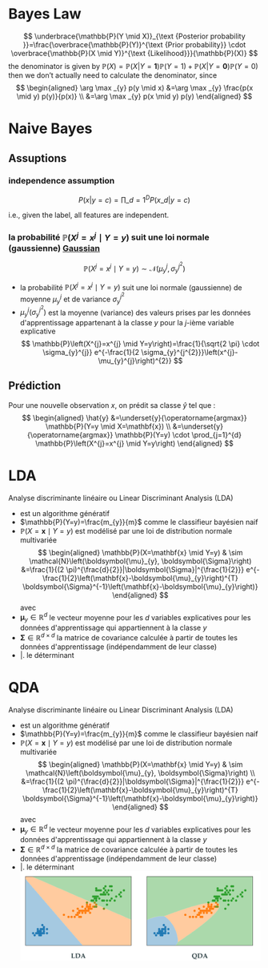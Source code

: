 # Bayes Law
$$
\underbrace{\mathbb{P}(Y \mid X)}_{\text {Posterior probability }}=\frac{\overbrace{\mathbb{P}(Y)}^{\text {Prior probability}} \cdot \overbrace{\mathbb{P}(X \mid Y)}^{\text {Likelihood}}}{\mathbb{P}(X)}
$$
the denominator is given by
$\mathbb{P}(X) = {\mathbb{P}(X|Y=\mathbf{1})}\mathbb{P}(Y=1)+{\mathbb{P}(X|Y=\mathbf{0})}\mathbb{P}(Y=0)$  
then we don’t actually need to calculate
the denominator, since
$$
\begin{aligned}
\arg \max _{y} p(y \mid x) &=\arg \max _{y} \frac{p(x \mid y) p(y)}{p(x)} \\
&=\arg \max _{y} p(x \mid y) p(y)
\end{aligned}
$$
# Naive Bayes
## Assuptions

### independence assumption

$$
P(x|y=c)=\prod\_{d=1}^D P(x\_d | y=c)
$$

i.e., given the label, all features are independent.

### la probabilité $\mathbb{P}\left(X^{j}=x^{j} \mid Y=y\right)$ suit une loi normale (gaussienne) [Gaussian](Data-Science/Statistic/Gaussian.md)
$$
\mathbb{P}\left(X^{j}=x^{j} \mid Y=y\right) \sim \mathcal{N}\left(\mu_{y}^{j}, \sigma_{y}^{j^{2}}\right)
$$
- la probabilité $\mathbb{P}\left(X^{j}=x^{j} \mid Y=y\right)$ suit une loi normale (gaussienne) de moyenne $\mu_{y}^{j}$ et de variance $\sigma_{y}^{j^{2}}$
- $\mu_{y}^{j}\left(\sigma_{y}^{j^{2}}\right)$ est la moyenne (variance) des valeurs prises par les données d'apprentissage appartenant à la classe $y$ pour la $j$-ième variable explicative
$$
\mathbb{P}\left(X^{j}=x^{j} \mid Y=y\right)=\frac{1}{\sqrt{2 \pi} \cdot \sigma_{y}^{j}} e^{-\frac{1}{2 \sigma_{y}^{j^{2}}}\left(x^{j}-\mu_{y}^{j}\right)^{2}}
$$

## Prédiction
Pour une nouvelle observation $x$, on prédit sa classe $\hat{y}$ tel que :
$$
\begin{aligned}
\hat{y} &=\underset{y}{\operatorname{argmax}} \mathbb{P}(Y=y \mid X=\mathbf{x}) \\
&=\underset{y}{\operatorname{argmax}} \mathbb{P}(Y=y) \cdot \prod_{j=1}^{d} \mathbb{P}\left(X^{j}=x^{j} \mid Y=y\right)
\end{aligned}
$$

# LDA
Analyse discriminante linéaire ou Linear Discriminant Analysis (LDA)
- est un algorithme génératif
- $\mathbb{P}(Y=y)=\frac{m_{y}}{m}$ comme le classifieur bayésien naif
- $\mathbb{P}(X=\mathbf{x} \mid Y=y)$ est modélisé par une loi de distribution normale multivariée
$$
\begin{aligned}
\mathbb{P}(X=\mathbf{x} \mid Y=y) & \sim \mathcal{N}\left(\boldsymbol{\mu}_{y}, \boldsymbol{\Sigma}\right) 
&=\frac{1}{(2 \pi)^{\frac{d}{2}}|\boldsymbol{\Sigma}|^{\frac{1}{2}}} e^{-\frac{1}{2}\left(\mathbf{x}-\boldsymbol{\mu}_{y}\right)^{T} \boldsymbol{\Sigma}^{-1}\left(\mathbf{x}-\boldsymbol{\mu}_{y}\right)}
\end{aligned}
$$
avec
- $\boldsymbol{\mu}_{y} \in \mathbb{R}^{d}$ le vecteur moyenne pour les $d$ variables explicatives pour les données d'apprentissage qui appartiennent à la classe $y$
- $\boldsymbol{\Sigma} \in \mathbb{R}^{d \times d}$ la matrice de covariance calculée à partir de toutes les données d'apprentissage (indépendamment de leur classe)
- |. le déterminant

# QDA 
Analyse discriminante linéaire ou Linear Discriminant Analysis (LDA)
- est un algorithme génératif
- $\mathbb{P}(Y=y)=\frac{m_{y}}{m}$ comme le classifieur bayésien naif
- $\mathbb{P}(X=\mathbf{x} \mid Y=y)$ est modélisé par une loi de distribution normale multivariée
$$
\begin{aligned}
\mathbb{P}(X=\mathbf{x} \mid Y=y) & \sim \mathcal{N}\left(\boldsymbol{\mu}_{y}, \boldsymbol{\Sigma}\right) \\
&=\frac{1}{(2 \pi)^{\frac{d}{2}}|\boldsymbol{\Sigma}|^{\frac{1}{2}}} e^{-\frac{1}{2}\left(\mathbf{x}-\boldsymbol{\mu}_{y}\right)^{T} \boldsymbol{\Sigma}^{-1}\left(\mathbf{x}-\boldsymbol{\mu}_{y}\right)}
\end{aligned}
$$
avec
- $\boldsymbol{\mu}_{y} \in \mathbb{R}^{d}$ le vecteur moyenne pour les $d$ variables explicatives pour les données d'apprentissage qui appartiennent à la classe $y$
- $\boldsymbol{\Sigma} \in \mathbb{R}^{d \times d}$ la matrice de covariance calculée à partir de toutes les données d'apprentissage (indépendamment de leur classe)
- |. le déterminant
![](img/Pasted%20image%2020220704160714.png)